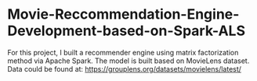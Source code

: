 # Movie-Reccommendation-Engine-Development-based-on-Spark-ALS
For this project, I built a recommender engine using matrix factorization method via Apache Spark. The model is built based on MovieLens dataset. Data could be found at: https://grouplens.org/datasets/movielens/latest/
